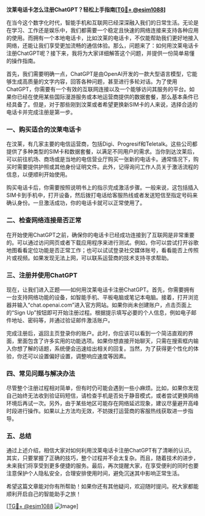 **汶莱电话卡怎么注册ChatGPT？轻松上手指南[[TG💪+ @esim1088](https://t.me/s/esim1088)]**

在当今这个数字化时代，智能手机和互联网已经深深融入我们的日常生活。无论是在学习、工作还是娱乐中，我们都需要一个稳定且快速的网络连接来支持各种应用的使用。而拥有一个本地电话卡，比如汶莱的电话卡，不仅能帮助我们更好地接入网络，还能让我们享受更加流畅的通信体验。那么，问题来了：如何用汶莱电话卡注册ChatGPT呢？接下来，我将为大家详细解答这个问题，并提供一份简单易懂的操作指南。

首先，我们需要明确一点，ChatGPT是由OpenAI开发的一款大型语言模型，它能够生成高质量的文字内容，回答各种问题，甚至进行多轮对话。为了使用ChatGPT，你需要有一个有效的互联网连接以及一个能够访问其服务的平台。如果你已经在使用某些国际漫游服务或本地运营商提供的数据套餐，那么基本条件已经具备了。但是，对于那些刚到汶莱或者希望更换新SIM卡的人来说，选择合适的电话卡并完成注册是第一步。

### 一、购买适合的汶莱电话卡

在汶莱，有几家主要的电信运营商，包括Digi、Progresif和Teletalk。这些公司都提供了多种类型的SIM卡和数据套餐，以满足不同用户的需求。当你到达汶莱后，可以前往机场、商场或是当地的电信营业厅购买一张新的电话卡。通常情况下，购买时需要提供护照或其他身份证明文件。此外，记得询问工作人员关于激活流程的信息，以便顺利开始使用。

购买电话卡后，你需要按照说明书上的指示完成激活步骤。一般来说，这包括插入SIM卡到手机中，打开设备，然后拨打电话给客服热线或者发送短信至指定号码来确认身份。一旦激活成功，你的电话卡就可以正常使用了。

### 二、检查网络连接是否正常

在开始使用ChatGPT之前，确保你的电话卡已经成功连接到了互联网是非常重要的。可以通过访问网页或者下载应用程序来进行测试。例如，你可以尝试打开谷歌地图看看定位功能是否正常工作；也可以试试登录社交媒体账号，看看能否上传照片或视频。如果发现无法上网，可以联系运营商的技术支持寻求帮助。

### 三、注册并使用ChatGPT

现在，让我们进入正题——如何用汶莱电话卡注册ChatGPT。首先，你需要拥有一台支持网络功能的设备，如智能手机、平板电脑或笔记本电脑。接着，打开浏览器并输入“chat.openai.com”进入官方网站。如果你尚未创建账户，点击页面上的“Sign Up”按钮即可开始注册过程。根据提示填写必要的个人信息，例如电子邮件地址、密码等，并通过验证邮件激活账户。

完成注册后，返回主页登录你的账户。此时，你应该可以看到一个简洁直观的界面，里面包含了许多实用的功能选项。如果你想直接开始聊天，只需在搜索框内输入你想了解的话题，系统便会迅速给出相关的回复。当然，为了获得更个性化的体验，你还可以设置偏好设置，调整响应速度等因素。

### 四、常见问题与解决办法

尽管整个注册过程相对简单，但有时仍可能会遇到一些小麻烦。比如，如果你发现自己始终无法收到验证码短信，请检查手机是否处于静音模式，或者尝试更换网络环境后再试一次。另外，由于某些地区可能存在网络延迟现象，建议尽量避开高峰时段进行操作。如果以上方法均无效，不妨拨打运营商的客服热线获取进一步指导。

### 五、总结

通过上述介绍，相信大家对如何利用汶莱电话卡注册ChatGPT有了清晰的认识。其实，只要掌握了正确的技巧，整个过程并不会太复杂。而且，随着技术的进步，未来我们将享受到更多便捷的服务。最后，再次提醒大家，在享受便利的同时也要注意保护个人隐私安全，合理安排使用时间，避免沉迷其中影响正常生活。

希望这篇文章能对你有所帮助！如果你还有其他疑问，欢迎随时提问。祝大家都能顺利开启自己的智能助手之旅！

[[TG💪+ @esim1088](https://t.me/s/esim1088) ![Image](https://i.postimg.cc/4NQfJmqS/Snipaste-2025-05-13-00-14-12.png)]